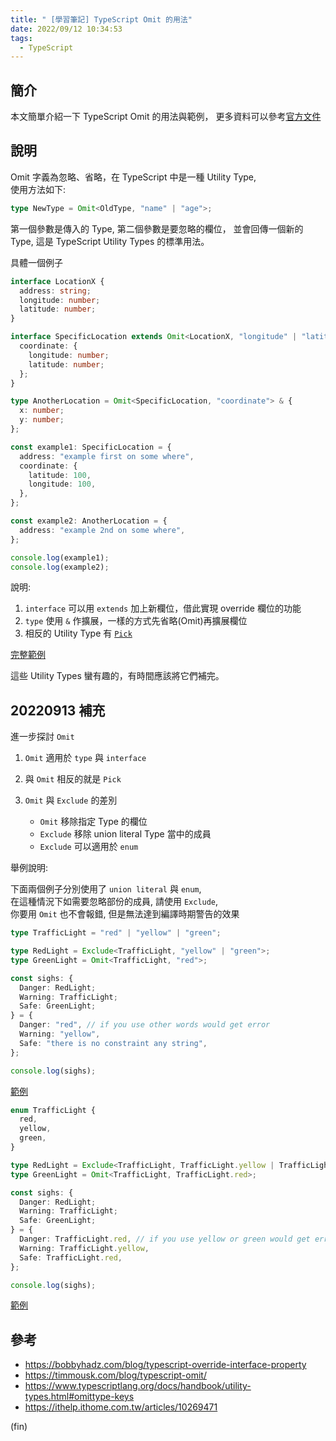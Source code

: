 ```yaml
---
title: " [學習筆記] TypeScript Omit 的用法"
date: 2022/09/12 10:34:53
tags:
  - TypeScript
---
```


## 簡介

本文簡單介紹一下 TypeScript Omit 的用法與範例，
更多資料可以參考[官方文件](https://www.typescriptlang.org/docs/handbook/utility-types.html)

## 說明

Omit 字義為忽略、省略，在 TypeScript 中是一種 Utility Type,  
使用方法如下:

```typescript
type NewType = Omit<OldType, "name" | "age">;
```

第一個參數是傳入的 Type, 第二個參數是要忽略的欄位，
並會回傳一個新的 Type, 這是 TypeScript Utility Types 的標準用法。

具體一個例子

```typescript
interface LocationX {
  address: string;
  longitude: number;
  latitude: number;
}

interface SpecificLocation extends Omit<LocationX, "longitude" | "latitude"> {
  coordinate: {
    longitude: number;
    latitude: number;
  };
}

type AnotherLocation = Omit<SpecificLocation, "coordinate"> & {
  x: number;
  y: number;
};

const example1: SpecificLocation = {
  address: "example first on some where",
  coordinate: {
    latitude: 100,
    longitude: 100,
  },
};

const example2: AnotherLocation = {
  address: "example 2nd on some where",
};

console.log(example1);
console.log(example2);
```

說明:

1. `interface` 可以用 `extends` 加上新欄位，借此實現 override 欄位的功能
2. `type` 使用 `&` 作擴展，一樣的方式先省略(Omit)再擴展欄位
3. 相反的 Utility Type 有 [`Pick`](https://www.typescriptlang.org/docs/handbook/utility-types.html#picktype-keys)

[完整範例](https://codesandbox.io/s/typescript-omit-sample-etoc9s)

這些 Utility Types 蠻有趣的，有時間應該將它們補完。

## 20220913 補充

進一步探討 `Omit`

1. `Omit` 適用於 `type` 與 `interface`
2. 與 `Omit` 相反的就是 `Pick`
3. `Omit` 與 `Exclude` 的差別

   - `Omit` 移除指定 Type 的欄位
   - `Exclude` 移除 union literal Type 當中的成員
   - `Exclude` 可以適用於 `enum`

舉例說明:

下面兩個例子分別使用了 `union literal` 與 `enum`,  
在這種情況下如需要忽略部份的成員, 請使用 `Exclude`,  
你要用 `Omit` 也不會報錯, 但是無法達到編譯時期警告的效果

```typescript
type TrafficLight = "red" | "yellow" | "green";

type RedLight = Exclude<TrafficLight, "yellow" | "green">;
type GreenLight = Omit<TrafficLight, "red">;

const sighs: {
  Danger: RedLight;
  Warning: TrafficLight;
  Safe: GreenLight;
} = {
  Danger: "red", // if you use other words would get error
  Warning: "yellow",
  Safe: "there is no constraint any string",
};

console.log(sighs);
```

[範例](https://codesandbox.io/s/typescrip-utiliy-types-exclude-union-literal-g2tp73?file=/src/index.ts)

```typescript
enum TrafficLight {
  red,
  yellow,
  green,
}

type RedLight = Exclude<TrafficLight, TrafficLight.yellow | TrafficLight.green>;
type GreenLight = Omit<TrafficLight, TrafficLight.red>;

const sighs: {
  Danger: RedLight;
  Warning: TrafficLight;
  Safe: GreenLight;
} = {
  Danger: TrafficLight.red, // if you use yellow or green would get error
  Warning: TrafficLight.yellow,
  Safe: TrafficLight.red,
};

console.log(sighs);
```

[範例](https://codesandbox.io/s/typescrip-utiliy-types-exclude-56h2ni?file=/src/index.ts)

## 參考

- <https://bobbyhadz.com/blog/typescript-override-interface-property>
- <https://timmousk.com/blog/typescript-omit/>
- <https://www.typescriptlang.org/docs/handbook/utility-types.html#omittype-keys>
- <https://ithelp.ithome.com.tw/articles/10269471>

(fin)
